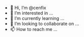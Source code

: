- 👋 Hi, I’m @cenfix
- 👀 I’m interested in ...
- 🌱 I’m currently learning ...
- 💞️ I’m looking to collaborate on ...
- 📫 How to reach me ...

<!---
cenfix/cenfix is a ✨ special ✨ repository because its `README.md` (this file) appears on your GitHub profile.
You can click the Preview link to take a look at your changes.
--->
